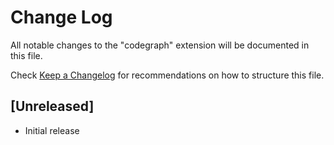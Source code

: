 # Change Log

All notable changes to the "codegraph" extension will be documented in this file.

Check [Keep a Changelog](http://keepachangelog.com/) for recommendations on how to structure this file.

## [Unreleased]

- Initial release